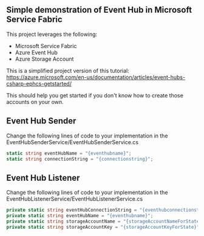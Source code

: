 
## Simple demonstration of Event Hub in Microsoft Service Fabric

This project leverages the following:

- Microsoft Service Fabric
- Azure Event Hub
- Azure Storage Account

This is a simplified project version of this tutorial: 
https://azure.microsoft.com/en-us/documentation/articles/event-hubs-csharp-ephcs-getstarted/

This should help you get started if you don't know how to create those accounts on your own.

## Event Hub Sender

Change the following lines of code to your implementation in the EventHubSenderService/EventHubSenderService.cs

```c#
static string eventHubName = "{eventhubname}";
static string connectionString = "{connectionstring}";
```

## Event Hub Listener

Change the following lines of code to your implementation in the EventHubListenerService/EventHubListenerService.cs

```c#
private static string eventHubConnectionString = "{eventhubconnectionstring}";
private static string eventHubName = "{eventhubname}";
private static string storageAccountName = "{storageAccountNameForState}";
private static string storageAccountKey = "{storageAccountKeyForState}";
```